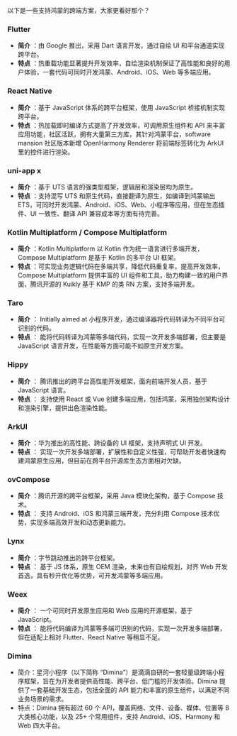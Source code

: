 以下是一些支持鸿蒙的跨端方案，大家更看好那个？

### Flutter

  * **简介** ：由 Google 推出，采用 Dart 语言开发，通过自绘 UI 和平台通道实现跨平台。
  * **特点** ：热重载功能显著提升开发效率，自绘渲染机制保证了高性能和良好的用户体验，一套代码可同时开发鸿蒙、Android、iOS、Web 等多端应用。

### React Native

  * **简介** ：基于 JavaScript 体系的跨平台框架，使用 JavaScript 桥接机制实现跨平台。
  * **特点** ：热加载即时编译方式提高了开发效率，可调用原生组件和 API 来丰富应用功能，社区活跃，拥有大量第三方库，其针对鸿蒙平台，software mansion 社区版本新增 OpenHarmony Renderer 将前端标签转化为 ArkUI 里的控件进行渲染。

### uni-app x

  * **简介** ：基于 UTS 语言的强类型框架，逻辑层和渲染层均为原生。
  * **特点** ：支持混写 UTS 和原生代码，直接翻译为原生，如编译到鸿蒙输出 ETS，可同时开发鸿蒙、Android、iOS、Web、小程序等应用，但在生态插件、UI 一致性、翻译 API 兼容成本等方面有待完善。

### Kotlin Multiplatform / Compose Multiplatform

  * **简介** ：Kotlin Multiplatform 以 Kotlin 作为统一语言进行多端开发，Compose Multiplatform 是基于 Kotlin 的多平台 UI 框架。
  * **特点** ：可实现业务逻辑代码在多端共享，降低代码重复率，提高开发效率，Compose Multiplatform 提供丰富的 UI 组件和工具，助力构建一致的用户界面，腾讯开源的 Kuikly 基于 KMP 的类 RN 方案，支持多端开发。

### Taro

  * **简介** ： Initially aimed at 小程序开发，通过编译器将代码转译为不同平台可识别的代码。
  * **特点** ： 能将代码转译为鸿蒙等多端代码，实现一次开发多端部署，但主要是 JavaScript 语言开发，在性能等方面可能不如原生开发方案。

### Hippy

  * **简介** ： 腾讯推出的跨平台高性能开发框架，面向前端开发人员，基于 JavaScript 语言。
  * **特点** ： 支持使用 React 或 Vue 创建多端应用，包括鸿蒙，采用独创架构设计和渲染引擎，提供出色渲染性能。

### ArkUI

  * **简介** ：华为推出的高性能、跨设备的 UI 框架，支持声明式 UI 开发。
  * **特点** ： 实现一次开发多端部署，扩展性和自定义性强，可帮助开发者快速构建鸿蒙原生应用，但目前在跨平台开源库生态方面相对欠缺。

### ovCompose

  * **简介** ：腾讯开源的跨平台框架，采用 Java 模块化架构，基于 Compose 技术。
  * **特点** ： 支持 Android、iOS 和鸿蒙三端开发，充分利用 Compose 技术优势，实现多端高效开发和动态更新能力。

### Lynx

  * **简介** ：字节跳动推出的跨平台框架。
  * **特点** ： 基于 JS 体系，原生 OEM 渲染，未来也有自绘规划，对齐 Web 开发首选，具有秒开优化等优势，可开发鸿蒙等多端应用。

### Weex

  * **简介** ： 一个可同时开发原生应用和 Web 应用的开源框架，基于 JavaScript。
  * **特点** ： 能将代码编译为鸿蒙等多端可识别的代码，实现一次开发多端部署，但在适配上相对 Flutter、React Native 等稍显不足。

### Dimina 

- 简介：星河小程序（以下简称 “Dimina”）是滴滴自研的一套轻量级跨端小程序框架，旨在为开发者提供高性能、跨平台、低门槛的开发体验。Dimina 提供了一套基础开发生态，包括全面的 API 能力和丰富的原生组件，以满足不同业务场景的需求。
- 特点：Dimina 拥有超过 60 个 API，覆盖网络、文件、设备、媒体、位置等 8 大类核心功能，以及 25+ 个常用组件，支持 Android、iOS、Harmony 和 Web 四大平台。